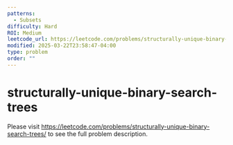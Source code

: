 ```yaml
---
patterns:
  - Subsets
difficulty: Hard
ROI: Medium
leetcode_url: https://leetcode.com/problems/structurally-unique-binary-search-trees/
modified: 2025-03-22T23:58:47-04:00
type: problem
order: ""
---
```


# structurally-unique-binary-search-trees

Please visit https://leetcode.com/problems/structurally-unique-binary-search-trees/ to see the full problem description.
